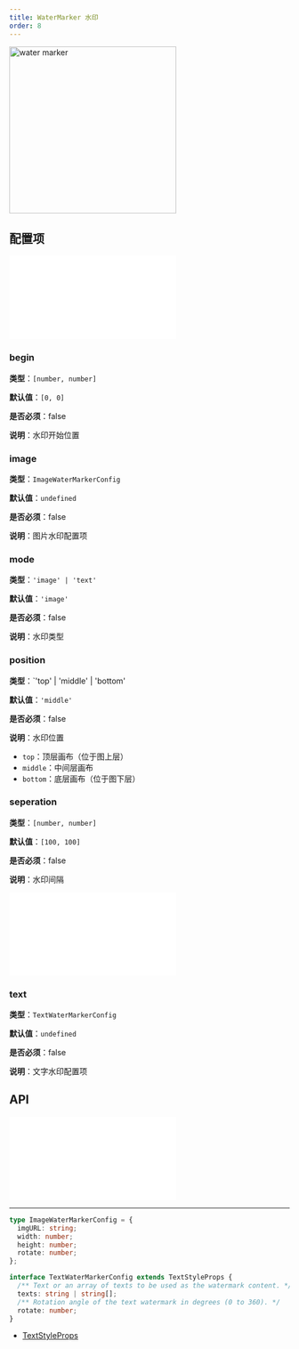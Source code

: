 ```yaml
---
title: WaterMarker 水印
order: 8
---
```


<img alt="water marker" src="https://mdn.alipayobjects.com/huamei_qa8qxu/afts/img/A*EihfS63JehkAAAAAAAAAAAAADmJ7AQ/original" height='300'/>

## 配置项

<embed src="../../common/IPluginBaseConfig.zh.md"></embed>

### begin

**类型**：`[number, number]`

**默认值**：`[0, 0]`

**是否必须**：false

**说明**：水印开始位置

### image

**类型**：`ImageWaterMarkerConfig`

**默认值**：`undefined`

**是否必须**：false

**说明**：图片水印配置项

### mode

**类型**：`'image' | 'text'`

**默认值**：`'image'`

**是否必须**：false

**说明**：水印类型

### position

**类型**：`'top' | 'middle' | 'bottom'

**默认值**：`'middle'`

**是否必须**：false

**说明**：水印位置

- `top`：顶层画布（位于图上层）
- `middle`：中间层画布
- `bottom`：底层画布（位于图下层）

<!-- TODO 这里存在拼写错误 -->

### seperation

**类型**：`[number, number]`

**默认值**：`[100, 100]`

**是否必须**：false

**说明**：水印间隔

<embed src="../../common/PluginSize.zh.md"></embed>

### text

**类型**：`TextWaterMarkerConfig`

**默认值**：`undefined`

**是否必须**：false

**说明**：文字水印配置项

## API

<embed src="../../common/PluginAPIDestroy.zh.md"></embed>

---

```ts
type ImageWaterMarkerConfig = {
  imgURL: string;
  width: number;
  height: number;
  rotate: number;
};

interface TextWaterMarkerConfig extends TextStyleProps {
  /** Text or an array of texts to be used as the watermark content. */
  texts: string | string[];
  /** Rotation angle of the text watermark in degrees (0 to 360). */
  rotate: number;
}
```

- [TextStyleProps](/apis/shape/text-style-props)
